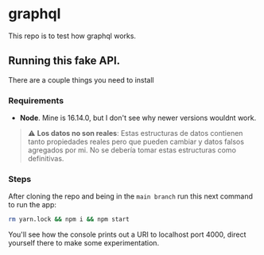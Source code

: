 # graphql
This repo is to test how graphql works.

## Running this fake API.

There are a couple things you need to install

### Requirements

- **Node**. Mine is 16.14.0, but I don't see why newer versions wouldnt work.

> ⚠️ **Los datos no son reales**: Estas estructuras de datos contienen tanto propiedades reales pero que pueden cambiar y datos falsos agregados por mi. No se debería tomar estas estructuras como definitivas.

### Steps

After cloning the repo and being in the `main branch` run this next command to run the app:

```bash
rm yarn.lock && npm i && npm start
```

You'll see how the console prints out a URI to localhost port 4000, direct yourself there to make some experimentation.
